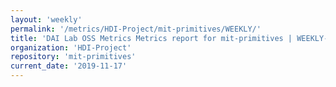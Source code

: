 ```yaml
---
layout: 'weekly'
permalink: '/metrics/HDI-Project/mit-primitives/WEEKLY/'
title: 'DAI Lab OSS Metrics Metrics report for mit-primitives | WEEKLY-REPORT-2019-11-17'
organization: 'HDI-Project'
repository: 'mit-primitives'
current_date: '2019-11-17'
---
```

